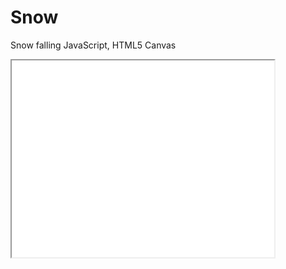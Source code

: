 # Snow
Snow falling JavaScript, HTML5 Canvas
<iframe width="420" height="315"
src="youtu.be/bE5zWDofNa4">
</iframe>
